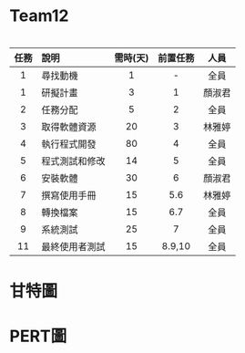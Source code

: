 # Team12

 # <Center> 
|      任務   |     說明      |  需時(天) | 前置任務|人員|
|:-------------:|:-------------| :-----:|:-----:|:-----:|
|    1    |尋找動機 | 1 | - |全員 |
|    1    |研擬計畫 | 3 | 1 |顏淑君 |
|    2   |  任務分配    |   5 | 2 |全員 |
| 3|    取得軟體資源    |    20 |   3 |林雅婷 |
| 4 |   執行程式開發   |  80  | 4|全員 |
| 5|    程式測試和修改    |  14 |   5 |全員 |
| 6 |    安裝軟體    |    30|  6 |顏淑君|
| 7 |    撰寫使用手冊    |   15|   5.6 |林雅婷 |
| 8 |   轉換檔案    |   15 |   6.7 |全員 |
| 9 |    系統測試    |    25|   7 |全員 |
| 11 |    最終使用者測試    | 15|   8.9,10  |全員 |

# 甘特圖
# PERT圖
